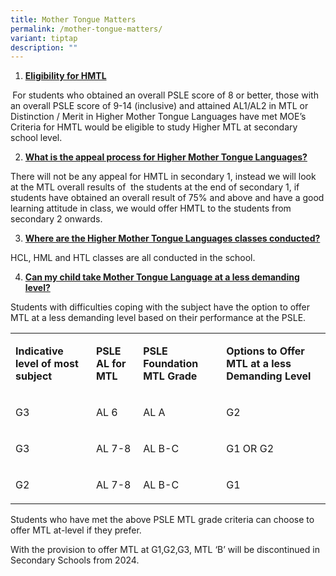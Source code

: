 ```yaml
---
title: Mother Tongue Matters
permalink: /mother-tongue-matters/
variant: tiptap
description: ""
---
```

<ol data-tight="true" class="tight">
<li>
<p><strong><u>Eligibility for HMTL</u></strong>
</p>
</li>
</ol>
<p><strong>&nbsp;</strong>For students who obtained an overall PSLE score
of 8 or better, those with an overall PSLE score of 9-14 (inclusive) and
attained AL1/AL2 in MTL or Distinction / Merit in Higher Mother Tongue
Languages have met MOE’s Criteria for HMTL would be eligible to study Higher
MTL at secondary school level.</p>
<ol start="2" data-tight="true" class="tight">
<li>
<p><strong><u>What is the appeal process for Higher Mother Tongue Languages?</u></strong>
</p>
</li>
</ol>
<p>There will not be any appeal for HMTL in secondary 1, instead we will
look at the MTL overall results of&nbsp; the students at the end of secondary
1, if students have obtained an overall result of 75% and above and have
a good learning attitude in class, we would offer HMTL to the students
from secondary 2 onwards.&nbsp;</p>
<ol start="3" data-tight="true" class="tight">
<li>
<p><strong><u>Where are the Higher Mother Tongue Languages classes conducted?</u></strong>
</p>
</li>
</ol>
<p>HCL, HML and HTL classes are all conducted in the school.</p>
<ol start="4" data-tight="true" class="tight">
<li>
<p><strong><u>Can my child take Mother Tongue Language at a less demanding level?</u></strong>
</p>
</li>
</ol>
<p>Students with difficulties coping with the subject have the option to
offer MTL at a less demanding level based on their performance at the PSLE.</p>
<table style="minWidth: 100px">
<colgroup>
<col>
<col>
<col>
<col>
</colgroup>
<tbody>
<tr>
<td rowspan="1" colspan="1">
<p><strong>Indicative level of most subject</strong>
</p>
</td>
<td rowspan="1" colspan="1">
<p><strong>PSLE AL for MTL</strong>
</p>
</td>
<td rowspan="1" colspan="1">
<p><strong>PSLE Foundation MTL Grade</strong>
</p>
</td>
<td rowspan="1" colspan="1">
<p><strong>Options to Offer MTL at a less Demanding Level</strong>
</p>
</td>
</tr>
<tr>
<td rowspan="1" colspan="1">
<p>G3</p>
</td>
<td rowspan="1" colspan="1">
<p>AL 6</p>
</td>
<td rowspan="1" colspan="1">
<p>AL A</p>
</td>
<td rowspan="1" colspan="1">
<p>G2</p>
</td>
</tr>
<tr>
<td rowspan="1" colspan="1">
<p>G3</p>
</td>
<td rowspan="1" colspan="1">
<p>AL 7-8</p>
</td>
<td rowspan="1" colspan="1">
<p>AL B-C</p>
</td>
<td rowspan="1" colspan="1">
<p>G1 OR G2</p>
</td>
</tr>
<tr>
<td rowspan="1" colspan="1">
<p>G2</p>
</td>
<td rowspan="1" colspan="1">
<p>AL 7-8</p>
</td>
<td rowspan="1" colspan="1">
<p>AL B-C</p>
</td>
<td rowspan="1" colspan="1">
<p>G1</p>
</td>
</tr>
</tbody>
</table>
<p>Students who have met the above PSLE MTL grade criteria can choose to
offer MTL at-level if they prefer.</p>
<p>With the provision to offer MTL at G1,G2,G3, MTL ‘B’ will be discontinued
in Secondary Schools from 2024.</p>